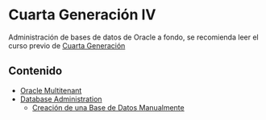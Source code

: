 # Cuarta Generación IV

Administración de bases de datos de Oracle a fondo, se recomienda leer el curso previo de [Cuarta Generación](../cuarta-generacion-3/cuarta_gen_3)

## Contenido

* [Oracle Multitenant](oracle_multitenant)
* [Database Administration](database_administration)
    * [Creación de una Base de Datos Manualmente](creacion_db) 
